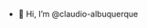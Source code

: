 - 👋 Hi, I’m @claudio-albuquerque


<!---
claudio-albuquerque/claudio-albuquerque is a ✨ special ✨ repository because its `README.md` (this file) appears on your GitHub profile.
You can click the Preview link to take a look at your changes.
--->
